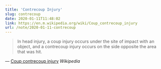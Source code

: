 ```yaml
---
title: 'Contrecoup Injury'
slug: contrecoup
date: 2020-01-11T11:48:02
link: https://en.m.wikipedia.org/wiki/Coup_contrecoup_injury
url: /note/2020-01-11-contrecoup
---
```


> In head injury, a coup injury occurs under the site of impact with an object, and a contrecoup injury occurs on the side opposite the area that was hit.

— [Coup contrecoup injury](https://en.m.wikipedia.org/wiki/Coup_contrecoup_injury) _Wikipedia_
